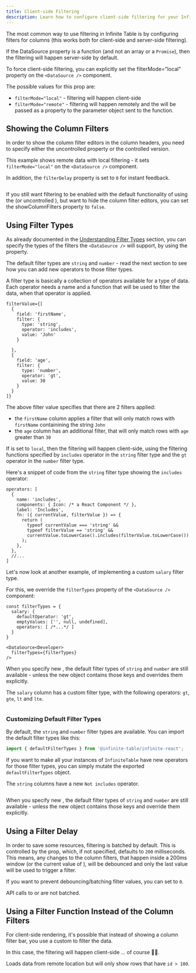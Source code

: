 ```yaml
---
title: Client-side Filtering
description: Learn how to configure client-side filtering for your Infinite Table React DataGrid
---
```


The most common way to use filtering in Infinite Table is by configuring filters for columns (this works both for client-side and server-side filtering).

 If the DataSource <DPropLink name="data" /> property is a function (and not an array or a `Promise`), then the filtering will happen server-side by default.

<Note>

To force client-side filtering, you can explicitly set the <DPropLink name="filterMode">filterMode="local"</DPropLink> property on the `<DataSource />` component.

The possible values for this prop are:

 - `filterMode="local"` - filtering will happen client-side
 - `filterMode="remote"` - filtering will happen remotely and the <DPropLink name="filterValue" /> will be passed as a property to the parameter object sent to the <DPropLink name="data"/> function.

</Note>

## Showing the Column Filters

In order to show the column filter editors in the column headers, you need to specify either the uncontrolled <DPropLink name="defaultFilterValue" /> property or the controlled <DPropLink name="filterValue" /> version.

<Sandpack title="Client-side filtering in action">

<Description>

This example shows remote data with local filtering - it sets `filterMode="local"` on the `<DataSource />` component.

In addition, the `filterDelay` property is set to `0` for instant feedback.

</Description>

```ts file=basic-local-filter-example.page.tsx
```

</Sandpack>

<Note>

If you still want filtering to be enabled with the default functionality of using the <DPropLink name="filterValue" /> (or uncontrolled <DPropLink name="defaultFilterValue" />), but want to hide the column filter editors, you can set the <DPropLink name="showColumnFilters">showColumnFilters</DPropLink> property to `false`.

</Note>

## Using Filter Types


As already documented in the [Understanding Filter Types](./#understanding-filter-types) section, you can specify the types of the filters the `<DataSource />` will support, by using the <DPropLink name="filterTypes" /> property.

The default filter types are `string` and `number` - read the next section to see how you can add new operators to those filter types.

A filter type is basically a collection of operators available for a type of data. Each operator needs a name and a function that will be used to filter the data, when that operator is applied.

```tsx {5,14} title=Using_filter_types_for_filterValue
filterValue={[
  {
    field: 'firstName',
    filter: {
      type: 'string',
      operator: 'includes',
      value: 'John'
    }
    
  },
  {
    field: 'age',
    filter: {
      type: 'number',
      operator: 'gt',
      value: 30
    }
  }
]}
```

The above filter value specifies that there are 2 filters applied:
 * the `firstName` column applies a filter that will only match rows with `firstName` containining the string `John`
 * the `age` column has an additional filter, that will only match rows with `age` greater than `30`

If <DPropLink name="filterMode" /> is set to `local`, then the filtering will happen client-side, using the filtering functions specified by `includes` operator in the `string` filter type and the `gt` operator in the `number` filter type.

Here's a snippet of code from the `string` filter type showing the `includes` operator:

```tsx
operators: [
  {
    name: 'includes',
    components: { Icon: /* a React Component */ },
    label: 'Includes',
    fn: ({ currentValue, filterValue }) => {
      return (
        typeof currentValue === 'string' &&
        typeof filterValue == 'string' &&
        currentValue.toLowerCase().includes(filterValue.toLowerCase())
      );
    },
  },
  //...
]
```

Let's now look at another example, of implementing a custom `salary` filter type.

For this, we override the `filterTypes` property of the `<DataSource />` component:

```tsx
const filterTypes = {
  salary: {
    defaultOperator: 'gt',
    emptyValues: ['', null, undefined],
    operators: [ /*...*/ ]
  }
}

<DataSource<Developer>
  filterTypes={filterTypes}
/>
```

<Note>

When you specify new <DPropLink name="filterTypes"/>, the default filter types of `string` and `number` are still available - unless the new object contains those keys and overrides them explicitly.

</Note>


<Sandpack title="Client-side filtering in action with custom filter type">

<Description>

The `salary` column has a custom filter type, with the following operators: `gt`, `gte`, `lt` and `lte`.

</Description>

```ts file=filter-custom-filter-type-example.page.tsx
```

</Sandpack>

### Customizing Default Filter Types


By default, the `string` and `number` filter types are available. You can import the default filter types like this:

```ts
import { defaultFilterTypes } from '@infinite-table/infinite-react';
```

If you want to make all your instances of `InfiniteTable` have new operators for those filter types, you can simply mutate the exported `defaultFilterTypes` object.


<Sandpack title="Enhanced string filter type - new 'Not includes' operator">

<Description>

The `string` columns have a new `Not includes` operator.

</Description>

```ts file=customised-default-filter-types-example.page.tsx
```

</Sandpack>


<Note>

When you specify new <DPropLink name="filterTypes"/>, the default filter types of `string` and `number` are still available - unless the new object contains those keys and override them explicitly.

</Note>



## Using a Filter Delay

In order to save some resources, filtering is batched by default. This is controlled by the <DPropLink name="filterDelay"/> prop, which, if not specified, defaults to `200` milliseconds. This means, any changes to the column filters, that happen inside a 200ms window (or the current value of <DPropLink name="filterDelay"/>), will be debounced and only the last value will be used to trigger a filter.

<Note>

If you want to prevent debouncing/batching filter values, you can set <DPropLink name="filterDelay"/> to `0`.

</Note>

<Note>

API calls to <ApiLink name="setColumnFilter"/> or <ApiLink name="clearColumnFilter"/> are not batched.

</Note>


## Using a Filter Function Instead of the Column Filters

For client-side rendering, it's possible that instead of showing a column filter bar, you use a custom <DPropLink name="filterFunction" /> to filter the data.

In this case, the filtering will happen client-side ... of course 🤦‍♂️.


<Sandpack title="Custom filterFunction example">

<Description>

Loads data from remote location but will only show rows that have `id > 100`.

</Description>

```ts file=filter-function-example.page.tsx
```

</Sandpack>
